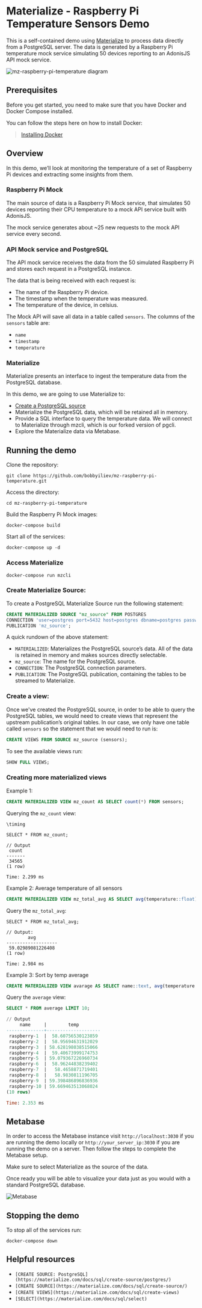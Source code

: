# Materialize - Raspberry Pi Temperature Sensors Demo

This is a self-contained demo using [Materialize](https://materialize.com/) to process data directly from a PostgreSQL server. The data is generated by a Raspberry Pi temperature mock service simulating 50 devices reporting to an AdonisJS API mock service.

![mz-raspberry-pi-temperature diagram](https://user-images.githubusercontent.com/21223421/142778945-ff7d6bc2-ddc5-4a85-8074-af2944737822.png)

## Prerequisites

Before you get started, you need to make sure that you have Docker and Docker Compose installed.

You can follow the steps here on how to install Docker:

> [Installing Docker](https://materialize.com/docs/third-party/docker/)

## Overview

In this demo, we’ll look at monitoring the temperature of a set of Raspberry Pi devices and extracting some insights from them.

### Raspberry Pi Mock

The main source of data is a Raspberry Pi Mock service, that simulates 50 devices reporting their CPU temperature to a mock API service built with AdonisJS.

The mock service generates about ~25 new requests to the mock API service every second.

### API Mock service and PostgreSQL

The API mock service receives the data from the 50 simulated Raspberry Pi and stores each request in a PostgreSQL instance.

The data that is being received with each request is:

* The name of the Raspberry Pi device.
* The timestamp when the temperature was measured.
* The temperature of the device, in celsius.

The Mock API will save all data in a table called `sensors`. The columns of the `sensors` table are:

* `name`
* `timestamp`
* `temperature`

### Materialize

Materialize presents an interface to ingest the temperature data from the PostgreSQL database.

In this demo, we are going to use Materialize to:

* [Create a PostgreSQL source](https://materialize.com/docs/sql/create-source/postgres/)
* Materialize the PostgreSQL data, which will be retained all in memory.
* Provide a SQL interface to query the temperature data. We will connect to Materialize through mzcli, which is our forked version of pgcli.
* Explore the Materialize data via Metabase.

## Running the demo

Clone the repository:

```
git clone https://github.com/bobbyiliev/mz-raspberry-pi-temperature.git
```

Access the directory:

```
cd mz-raspberry-pi-temperature
```

Build the Raspberry Pi Mock images:

```
docker-compose build
```

Start all of the services:

```
docker-compose up -d
```

### Access Materialize

```
docker-compose run mzcli
```

### Create Materialize Source:

To create a PostgreSQL Materialize Source run the following statement:

```sql
CREATE MATERIALIZED SOURCE "mz_source" FROM POSTGRES
CONNECTION 'user=postgres port=5432 host=postgres dbname=postgres password=postgres'
PUBLICATION 'mz_source';
```

A quick rundown of the above statement:

* `MATERIALIZED`: Materializes the PostgreSQL source’s data. All of the data is retained in memory and makes sources directly selectable.
* `mz_source`: The name for the PostgreSQL source.
* `CONNECTION`: The PostgreSQL connection parameters.
* `PUBLICATION`: The PostgreSQL publication, containing the tables to be streamed to Materialize.



### Create a view:

Once we've created the PostgreSQL source, in order to be able to query the PostgreSQL tables, we would need to create views that represent the upstream publication’s original tables. In our case, we only have one table called `sensors` so the statement that we would need to run is:

```sql
CREATE VIEWS FROM SOURCE mz_source (sensors);
```

To see the available views run:

```sql
SHOW FULL VIEWS;
```

### Creating more materialized views

Example 1:

```sql
CREATE MATERIALIZED VIEW mz_count AS SELECT count(*) FROM sensors;
```

Querying the `mz_count` view:

```
\timing

SELECT * FROM mz_count;

// Output
 count 
-------
 34565
(1 row)

Time: 2.299 ms
```

Example 2: Average temperature of all sensors

```sql
CREATE MATERIALIZED VIEW mz_total_avg AS SELECT avg(temperature::float) FROM sensors;
```

Query the `mz_total_avg`:

```
SELECT * FROM mz_total_avg;

// Output:
        avg
-------------------
 59.02989081226408
(1 row)

Time: 2.984 ms
```

Example 3: Sort by temp average

```sql
CREATE MATERIALIZED VIEW avarage AS SELECT name::text, avg(temperature::float) AS temp FROM sensors GROUP BY (name);
```

Query the `average` view:

```sql
SELECT * FROM average LIMIT 10;

// Output
     name     |        temp
--------------+--------------------
 raspberry-1  |  58.60756530123859
 raspberry-2  |  58.95694631912029
 raspberry-3  | 58.628198038515066
 raspberry-4  |  59.40673999174753
 raspberry-5  | 59.079367226960734
 raspberry-6  |  58.96244838239402
 raspberry-7  |   58.4658871719401
 raspberry-8  |   58.9830811196705
 raspberry-9  | 59.398486896836936
 raspberry-10 | 59.669463513068024
(10 rows)

Time: 2.353 ms
```

## Metabase

In order to access the Metabase instance visit `http://localhost:3030` if you are running the demo locally or `http://your_server_ip:3030` if you are running the demo on a server. Then follow the steps to complete the Metabase setup.

Make sure to select Materialize as the source of the data.

Once ready you will be able to visualize your data just as you would with a standard PostgreSQL database.

![Metabase](https://user-images.githubusercontent.com/21223421/142744183-11a90f6c-afab-4344-b331-fed1d74a937a.png)

## Stopping the demo

To stop all of the services run:

```
docker-compose down
```

## Helpful resources

* `[CREATE SOURCE: PostgreSQL](https://materialize.com/docs/sql/create-source/postgres/)`
* `[CREATE SOURCE](https://materialize.com/docs/sql/create-source/)`
* `[CREATE VIEWS](https://materialize.com/docs/sql/create-views)`
* `[SELECT](https://materialize.com/docs/sql/select)`